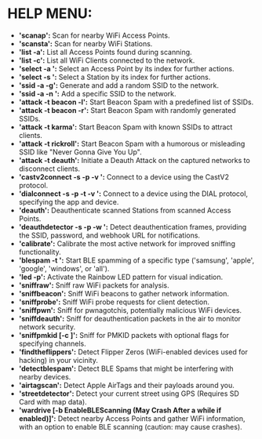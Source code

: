 # HELP MENU:

- **'scanap':** Scan for nearby WiFi Access Points.
- **'scansta':** Scan for nearby WiFi Stations.
- **'list -a':** List all Access Points found during scanning.
- **'list -c':** List all WiFi Clients connected to the network.
- **'select -a <index>':** Select an Access Point by its index for further actions.
- **'select -s <index>':** Select a Station by its index for further actions.
- **'ssid -a -g':** Generate and add a random SSID to the network.
- **'ssid -a -n <SSID>':** Add a specific SSID to the network.
- **'attack -t beacon -l':** Start Beacon Spam with a predefined list of SSIDs.
- **'attack -t beacon -r':** Start Beacon Spam with randomly generated SSIDs.
- **'attack -t karma':** Start Beacon Spam with known SSIDs to attract clients.
- **'attack -t rickroll':** Start Beacon Spam with a humorous or misleading SSID like "Never Gonna Give You Up".
- **'attack -t deauth':** Initiate a Deauth Attack on the captured networks to disconnect clients.
- **'castv2connect -s <SSID> -p <PASSWORD> -v <Device>':** Connect to a device using the CastV2 protocol.
- **'dialconnect -s <SSID> -p <PASSWORD> -t <App> -v <Device>':** Connect to a device using the DIAL protocol, specifying the app and device.
- **'deauth':** Deauthenticate scanned Stations from scanned Access Points.
- **'deauthdetector -s <SSID> -p <PASSWORD> -w <WebHookUrl>':** Detect deauthentication frames, providing the SSID, password, and webhook URL for notifications.
- **'calibrate':** Calibrate the most active network for improved sniffing functionality.
- **'blespam -t <type>':** Start BLE spamming of a specific type ('samsung', 'apple', 'google', 'windows', or 'all').
- **'led -p':** Activate the Rainbow LED pattern for visual indication.
- **'sniffraw':** Sniff raw WiFi packets for analysis.
- **'sniffbeacon':** Sniff WiFi beacons to gather network information.
- **'sniffprobe':** Sniff WiFi probe requests for client detection.
- **'sniffpwn':** Sniff for pwnagotchis, potentially malicious WiFi devices.
- **'sniffdeauth':** Sniff for deauthentication packets in the air to monitor network security.
- **'sniffpmkid [-c <channel>]':** Sniff for PMKID packets with optional flags for specifying channels.
- **'findtheflippers':** Detect Flipper Zeros (WiFi-enabled devices used for hacking) in your vicinity.
- **'detectblespam':** Detect BLE Spams that might be interfering with nearby devices.
- **'airtagscan':** Detect Apple AirTags and their payloads around you.
- **'streetdetector':** Detect your current street using GPS (Requires SD Card with map data).
- **'wardrive [-b EnableBLEScanning (May Crash After a while if enabled)]':** Detect nearby Access Points and gather WiFi information, with an option to enable BLE scanning (caution: may cause crashes).
